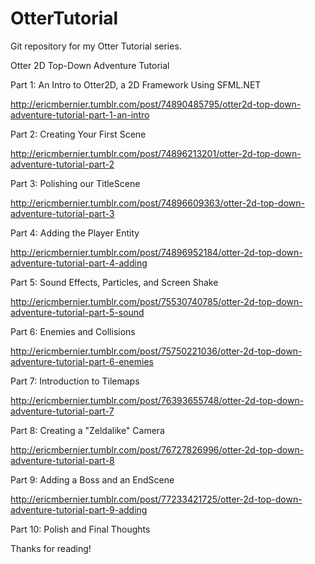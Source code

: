 OtterTutorial
=============

Git repository for my Otter Tutorial series.

Otter 2D Top-Down Adventure Tutorial

Part 1: An Intro to Otter2D, a 2D Framework Using SFML.NET

http://ericmbernier.tumblr.com/post/74890485795/otter2d-top-down-adventure-tutorial-part-1-an-intro

Part 2: Creating Your First Scene

http://ericmbernier.tumblr.com/post/74896213201/otter-2d-top-down-adventure-tutorial-part-2

Part 3: Polishing our TitleScene

http://ericmbernier.tumblr.com/post/74896609363/otter-2d-top-down-adventure-tutorial-part-3

Part 4: Adding the Player Entity

http://ericmbernier.tumblr.com/post/74896952184/otter-2d-top-down-adventure-tutorial-part-4-adding

Part 5: Sound Effects, Particles, and Screen Shake

http://ericmbernier.tumblr.com/post/75530740785/otter-2d-top-down-adventure-tutorial-part-5-sound

Part 6: Enemies and Collisions

http://ericmbernier.tumblr.com/post/75750221036/otter-2d-top-down-adventure-tutorial-part-6-enemies

Part 7: Introduction to Tilemaps

http://ericmbernier.tumblr.com/post/76393655748/otter-2d-top-down-adventure-tutorial-part-7

Part 8: Creating a "Zeldalike" Camera

http://ericmbernier.tumblr.com/post/76727826996/otter-2d-top-down-adventure-tutorial-part-8

Part 9: Adding a Boss and an EndScene

http://ericmbernier.tumblr.com/post/77233421725/otter-2d-top-down-adventure-tutorial-part-9-adding

Part 10: Polish and Final Thoughts

Thanks for reading!
